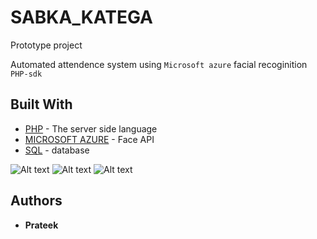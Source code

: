 # SABKA_KATEGA
Prototype project

Automated attendence system using ```Microsoft azure``` facial recoginition ```PHP-sdk```

## Built With

* [PHP](http://www.php.net/) - The server side language
* [MICROSOFT AZURE](https://azure.microsoft.com/en-in/) - Face API
* [SQL](#) - database

![Alt text](https://prateek76.github.io/THIRD_EYE/1.JPG?raw=true)
![Alt text](https://prateek76.github.io/THIRD_EYE/2.JPG?raw=true)
![Alt text](https://prateek76.github.io/THIRD_EYE/3.JPG?raw=true)

## Authors

* **Prateek** 
